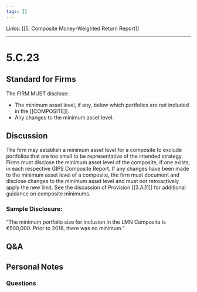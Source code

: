 ```yaml
---
tags: []
---
```

Links: [[5. Composite Money-Weighted Return Report]]
___
# 5.C.23
## Standard for Firms
The FIRM MUST disclose:
- The minimum asset level, if any, below which portfolios are not included in the [[COMPOSITE]].
- Any changes to the minimum asset level.
## Discussion
The firm may establish a minimum asset level for a composite to exclude portfolios that are too small to be representative of the intended strategy. Firms must disclose the minimum asset level of the composite, if one exists, in each respective GIPS Composite Report. If any changes have been made to the minimum asset level of a composite, the firm must document and disclose changes to the minimum asset level and must not retroactively apply the new limit. See the discussion of Provision [[3.A.11]] for additional guidance on composite minimums.
### Sample Disclosure:
“The minimum portfolio size for inclusion in the LMN Composite is €500,000. Prior to 2018, there was no minimum.”
## Q&A

## Personal Notes

### Questions